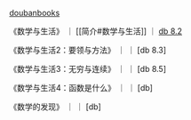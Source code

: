 [doubanbooks](https://book.douban.com/tag/%E6%95%B0%E5%AD%A6?start=0&type=S)


《数学与生活》 ｜ [[简介#数学与生活]] ｜  [db 8.2](https://book.douban.com/subject/26148739/)

《数学与生活2：要领与方法》 ｜  ｜ [db 8.3]

《数学与生活3：无穷与连续》 ｜  ｜ [db 8.5]

《数学与生活4：函数是什么》 ｜  ｜ [db]

《数学的发现》 ｜  ｜ [db]

